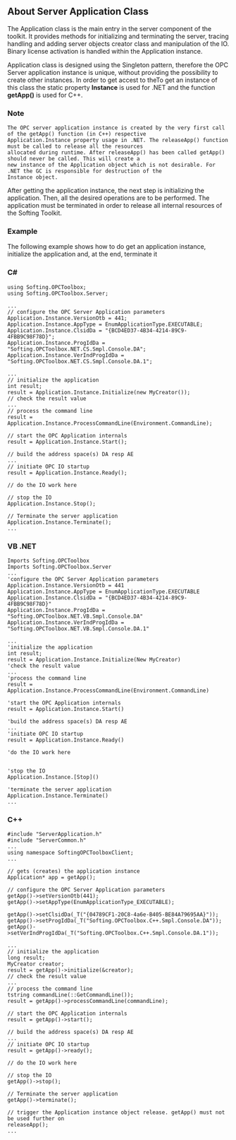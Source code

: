 ## **About Server Application Class**

The Application class is the main entry in the server component of the toolkit. It provides methods for initializing and terminating the server, tracing handling and adding server objects creator class and manipulation of the IO. Binary license activation is handled within the Application instance.

Application class is designed using the Singleton pattern, therefore the OPC Server application instance is unique, without providing the possibility to create other instances. In order to get accest to theTo get an instance of this class the static property **Instance** is used for .NET and the function **getApp()** is used for C++.
### Note
```
The OPC server application instance is created by the very first call of the getApp() function (in C++) respective 
Application.Instance property usage in .NET. The releaseApp() function must be called to release all the resources 
allocated during runtime. After releaseApp() has been called getApp() should never be called. This will create a 
new instance of the Application object which is not desirable. For .NET the GC is responsible for destruction of the 
Instance object.
```
After getting the application instance, the next step is initializing the application. Then, all the desired operations are to be performed. The application must be terminated in order to release all internal resources of the Softing Toolkit.

### Example

The following example shows how to do get an application instance, initialize the application and, at the end, terminate it
### C#
```
using Softing.OPCToolbox;
using Softing.OPCToolbox.Server;

...
// configure the OPC Server Application parameters
Application.Instance.VersionOtb = 441;
Application.Instance.AppType = EnumApplicationType.EXECUTABLE;
Application.Instance.ClsidDa = "{BCD4ED37-4B34-4214-89C9-4FBB9C98F78D}";
Application.Instance.ProgIdDa = "Softing.OPCToolbox.NET.CS.Smpl.Console.DA";
Application.Instance.VerIndProgIdDa = "Softing.OPCToolbox.NET.CS.Smpl.Console.DA.1";

...
// initialize the application
int result;
result = Application.Instance.Initialize(new MyCreator());
// check the result value
...
// process the command line
result = Application.Instance.ProcessCommandLine(Environment.CommandLine);

// start the OPC Application internals
result = Application.Instance.Start();

// build the address space(s) DA resp AE
...
// initiate OPC IO startup
result = Application.Instance.Ready();

// do the IO work here

// stop the IO
Application.Instance.Stop();

// Terminate the server application
Application.Instance.Terminate();
...
```

### VB .NET
```
Imports Softing.OPCToolbox
Imports Softing.OPCToolbox.Server
...
'configure the OPC Server Application parameters
Application.Instance.VersionOtb = 441
Application.Instance.AppType = EnumApplicationType.EXECUTABLE
Application.Instance.ClsidDa = "{BCD4ED37-4B34-4214-89C9-4FBB9C98F78D}"
Application.Instance.ProgIdDa = "Softing.OPCToolbox.NET.VB.Smpl.Console.DA"
Application.Instance.VerIndProgIdDa = "Softing.OPCToolbox.NET.VB.Smpl.Console.DA.1"

...
'initialize the application
int result;
result = Application.Instance.Initialize(New MyCreator)
'check the result value
...
'process the command line
result = Application.Instance.ProcessCommandLine(Environment.CommandLine)

'start the OPC Application internals
result = Application.Instance.Start()

'build the address space(s) DA resp AE
...
'initiate OPC IO startup
result = Application.Instance.Ready()

'do the IO work here


'stop the IO
Application.Instance.[Stop]()

'terminate the server application
Application.Instance.Terminate()
...
```
### C++
```
#include "ServerApplication.h"
#include "ServerCommon.h"
...
using namespace SoftingOPCToolboxClient;
...

// gets (creates) the application instance
Application* app = getApp();

// configure the OPC Server Application parameters
getApp()->setVersionOtb(441);
getApp()->setAppType(EnumApplicationType_EXECUTABLE);

getApp()->setClsidDa(_T("{04789CF1-20C8-4a6e-B405-BE84A79695AA}"));
getApp()->setProgIdDa(_T("Softing.OPCToolbox.C++.Smpl.Console.DA"));
getApp()->setVerIndProgIdDa(_T("Softing.OPCToolbox.C++.Smpl.Console.DA.1"));

...
// initialize the application
long result;
MyCreator creator;
result = getApp()->initialize(&creator);
// check the result value
...
// process the command line
tstring commandLine(::GetCommandLine());
result = getApp()->processCommandLine(commandLine);

// start the OPC Application internals
result = getApp()->start();

// build the address space(s) DA resp AE
...
// initiate OPC IO startup
result = getApp()->ready();

// do the IO work here

// stop the IO
getApp()->stop();

// Terminate the server application
getApp()->terminate();

// trigger the Application instance object release. getApp() must not be used further on
releaseApp();
...
```